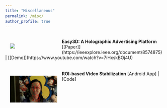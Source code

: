 ```yaml
---
title: "Miscellaneous"
permalink: /misc/
author_profile: true
---
```


<br>
<img src='../images/Easy3D.gif' width="150" style="float: left; margin: 15px">
<strong>Easy3D: A Holographic Advertising Platform</strong> 
[[Paper]](https://ieeexplore.ieee.org/document/8574875) | [[Demo]](https://www.youtube.com/watch?v=7iHxskBOj4U)
<br>
<br>
<br>

<img src='../images/roi_vs.gif' width="150" style="float: left; margin: 15px">
<strong>ROI-based Video Stabilization</strong> 
[Android App] | [Code]
<br>



